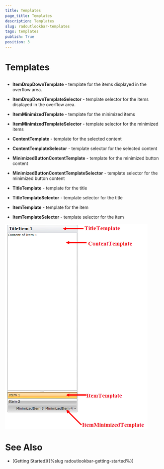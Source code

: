 ```yaml
---
title: Templates
page_title: Templates
description: Templates
slug: radoutlookbar-templates
tags: templates
publish: True
position: 3
---
```


# Templates



## 

* __ItemDropDownTemplate__ - template for the items displayed in the overflow area.

* __ItemDropDownTemplateSelector__ - template selector for the items displayed in the overflow area.

* __ItemMinimizedTemplate__ - template for the minimized items

* __ItemMinimizedTemplateSelector__ - template selector for the minimized items

* __ContentTemplate__ - template for the selected content

* __ContentTemplateSelector__ - template selector for the selected content

* __MinimizedButtonContentTemplate__ - template for the minimized button content

* __MinimizedButtonContentTemplateSelector__ - template selector for the minimized button content

* __TitleTemplate__ - template for the title

* __TitleTemplateSelector__ - template selector for the title

* __ItemTemplate__ - template for the item

* __ItemTemplateSelector__ - template selector for the item

![](images/outloobar_templates.png)

# See Also

 * [Getting Started]({%slug radoutlookbar-getting-started%})
